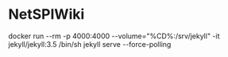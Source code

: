 # NetSPIWiki

docker run --rm -p 4000:4000 --volume="%CD%:/srv/jekyll" -it jekyll/jekyll:3.5 /bin/sh
jekyll serve --force-polling
